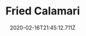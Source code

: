 ---
templateKey: blog-post
title: Fried Calamari
type: cooking
energy: 80
health: 36
description: It's so chewy., 
featuredpost: false
date: 2020-02-16T21:45:12.711Z
featuredimage: /img/Fried_Calamari.png
sellPrice: 150
tags:
  - Squid
  - Wheat Flour
  - Oil
  - edible
---